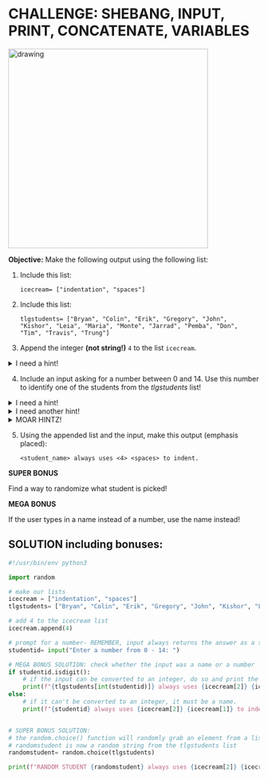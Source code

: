 # CHALLENGE: SHEBANG, INPUT, PRINT, CONCATENATE, VARIABLES

<img src="https://i.redd.it/wk843smkri441.jpg" alt="drawing" width="400"/>

**Objective:** Make the following output using the following list:

1. Include this list: 
    
    ```
    icecream= ["indentation", "spaces"] 
    ```

2. Include this list:

    ```
    tlgstudents= ["Bryan", "Colin", "Erik", "Gregory", "John", "Kishor", "Leia", "Maria", "Monte", "Jarrad", "Pemba", "Don", "Tim", "Travis", "Trung"]
    ```
    
3. Append the integer **(not string!)** `4` to the list `icecream`.

<details>
<summary>I need a hint!</summary>
<br>
    
    icecream.append(4)
</details>

4. Include an input asking for a number between 0 and 14. Use this number to identify one of the students from the *tlgstudents* list!

<details>
<summary>I need a hint!</summary>
<br>
    
    choice= input("Pick a student number!")
    
**Remember that *input()* always returns a string... look at the *int()* built-in function!**
</details>

<details>
<summary>I need another hint!</summary>
<br>
    
    choice= int(input("Pick a student number!"))
</details>

<details>
<summary>MOAR HINTZ!</summary>
<br>
    
    choice= int(input("Pick a student number!"))
    student_name= tlgstudents[choice]
</details>

5. Using the appended list and the input, make this output (emphasis placed):

   ```
   <student_name> always uses <4> <spaces> to indent.
   ```

**SUPER BONUS**

Find a way to randomize what student is picked!

**MEGA BONUS**

If the user types in a name instead of a number, use the name instead!

## SOLUTION including bonuses:

```python
#!/usr/bin/env python3

import random

# make our lists
icecream = ["indentation", "spaces"]
tlgstudents= ["Bryan", "Colin", "Erik", "Gregory", "John", "Kishor", "Leia", "Maria", "Monte", "Jarrad", "Pemba", "Don", "Tim", "Travis", "Trung"]

# add 4 to the icecream list
icecream.append(4)

# prompt for a number- REMEMBER, input always returns the answer as a string!
studentid= input("Enter a number from 0 - 14: ")

# MEGA BONUS SOLUTION: check whether the input was a name or a number
if studentid.isdigit():
    # if the input can be converted to an integer, do so and print the final output
    print(f"{tlgstudents[int(studentid)]} always uses {icecream[2]} {icecream[1]} to indent.")
else:
    # if it can't be converted to an integer, it must be a name.
    print(f"{studentid} always uses {icecream[2]} {icecream[1]} to indent.")


# SUPER BONUS SOLUTION:
# the random.choice() function will randomly grab an element from a list
# randomstudent is now a random string from the tlgstudents list
randomstudent= random.choice(tlgstudents)

print(f"RANDOM STUDENT {randomstudent} always uses {icecream[2]} {icecream[1]} to indent.")
```
